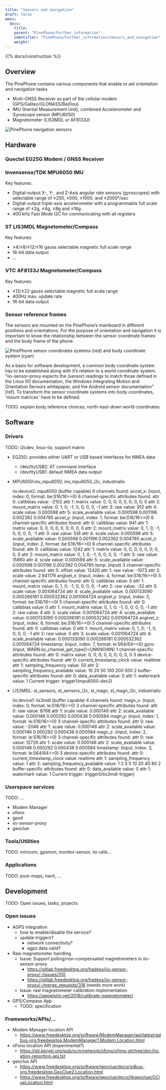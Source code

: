 ```yaml
---
title: "Sensors and navigation"
draft: false
menu:
  docs:
    title:
    parent: "PinePhone/Further_information"
    identifier: "PinePhone/Further_information/Sensors_and_navigation"
    weight: 
---
```


{{% docs/construction %}}

## Overview

The PinePhone contains various components that enable or aid orientation and navigation tasks.

* Multi-GNSS Receiver as part of the cellular modem (GPS/Galileo/GLONASS/BeiDou)
* IMU (Inertial Measurement Unit), combined Accelerometer and Gyroscope sensor (MPU6050)
* Magnetometer (LIS3MDL or AF8133J)

![PinePhone navigation sensors](/documentation/images/Pp_sensors_block.png)

## Hardware

### Quectel EG25G Modem / GNSS Receiver

### Invensense/TDK MPU6050 IMU

Key features:

* Digital-output X-, Y-, and Z-Axis angular rate sensors (gyroscopes) with selectable range of ±250, ±500, ±1000, and ±2000°/sec
* Digital-output triple-axis accelerometer with a programmable full scale range of ±2g, ±4g, ±8g and ±16g
* 400 kHz Fast Mode I2C for communicating with all registers

### ST LIS3MDL Magnetometer/Compass

Key features:

* ±4/±8/±12/±16 gauss selectable magnetic full scale range
* 16-bit data output
* ...

### VTC AF8133J Magnetometer/Compass

Key features:

* ±12/±22 gauss selectable magnetic full scale range
* 400Hz max. update rate
* 16-bit data output

### Sensor reference frames

The sensors are mounted on the PinePhone’s mainboard in different positions and orientations. For the purpose of orientation and navigation it is important to know the relationship between the sensor coordinate frames and the body frame of the phone.

![PinePhone sensor coordinates systems (red) and body coordinate system (cyan)](/documentation/images/pp_coordinates.png)

As a basis for software development, a common body coordinate system has to be established along with it’s relation to a world coordinate system. "iio-sensor-proxy expects the (sensor) readings to match those defined in the Linux IIO documentation, the Windows Integrating Motion and Orientation Sensors whitepaper, and the Android sensor documentation"[ref]. To transform the sensor coordinate systems into body coordinates, 'mount matrices' have to be defined.

TODO: explain body reference choices, north-east-down world coordinates

## Software

### Drivers

TODO: i2cdev, linux-iio, support matrix

* EG25G: provides either UART or USB based interfaces for NMEA data
  * /dev/ttyUSB2: AT command interface
  * /dev/ttyUSB1: default NMEA data output
* MPU6050:inv_mpu6050, inv_mpu6050_i2c, industrialio
 
	iio:device2: mpu6050 (buffer capable)
		9 channels found:
			accel_x:  (input, index: 0, format: be:S16/16>>0)
			6 channel-specific attributes found:
				attr  0: calibbias value: -2102
				attr  1: matrix value: 0, 0, 0; 0, 0, 0; 0, 0, 0
				attr  2: mount_matrix value: 0, 1, 0; -1, 0, 0; 0, 0, -1
				attr  3: raw value: 912
				attr  4: scale value: 0.000598
				attr  5: scale_available value: 0.000598 0.001196 0.002392 0.004785
			accel_y:  (input, index: 1, format: be:S16/16>>0)
			6 channel-specific attributes found:
				attr  0: calibbias value: 941
				attr  1: matrix value: 0, 0, 0; 0, 0, 0; 0, 0, 0
				attr  2: mount_matrix value: 0, 1, 0; -1, 0, 0; 0, 0, -1
				attr  3: raw value: 516
				attr  4: scale value: 0.000598
				attr  5: scale_available value: 0.000598 0.001196 0.002392 0.004785
			accel_z:  (input, index: 2, format: be:S16/16>>0)
			6 channel-specific attributes found:
				attr  0: calibbias value: 1242
				attr  1: matrix value: 0, 0, 0; 0, 0, 0; 0, 0, 0
				attr  2: mount_matrix value: 0, 1, 0; -1, 0, 0; 0, 0, -1
				attr  3: raw value: 15860
				attr  4: scale value: 0.000598
				attr  5: scale_available value: 0.000598 0.001196 0.002392 0.004785
			temp:  (input)
			3 channel-specific attributes found:
				attr  0: offset value: 12420
				attr  1: raw value: -1073
				attr  2: scale value: 2.941176
			anglvel_x:  (input, index: 4, format: be:S16/16>>0)
			5 channel-specific attributes found:
				attr  0: calibbias value: 0
				attr  1: mount_matrix value: 0, 1, 0; -1, 0, 0; 0, 0, -1
				attr  2: raw value: -32
				attr  3: scale value: 0.001064724
				attr  4: scale_available value: 0.000133090 0.000266181 0.000532362 0.001064724
			anglvel_y:  (input, index: 5, format: be:S16/16>>0)
			5 channel-specific attributes found:
				attr  0: calibbias value: 0
				attr  1: mount_matrix value: 0, 1, 0; -1, 0, 0; 0, 0, -1
				attr  2: raw value: 4
				attr  3: scale value: 0.001064724
				attr  4: scale_available value: 0.000133090 0.000266181 0.000532362 0.001064724
			anglvel_z:  (input, index: 6, format: be:S16/16>>0)
			5 channel-specific attributes found:
				attr  0: calibbias value: 0
				attr  1: mount_matrix value: 0, 1, 0; -1, 0, 0; 0, 0, -1
				attr  2: raw value: 0
				attr  3: scale value: 0.001064724
				attr  4: scale_available value: 0.000133090 0.000266181 0.000532362 0.001064724
			timestamp:  (input, index: 7, format: le:S64/64>>0)
			gyro:  (input, WARN:iio_channel_get_type()=UNKNOWN)
			1 channel-specific attributes found:
				attr  0: matrix value: 0, 0, 0; 0, 0, 0; 0, 0, 0
		3 device-specific attributes found:
				attr  0: current_timestamp_clock value: realtime
				attr  1: sampling_frequency value: 50
				attr  2: sampling_frequency_available value: 10 20 50 100 200 500
		2 buffer-specific attributes found:
				attr  0: data_available value: 0
				attr  1: watermark value: 1
		Current trigger: trigger1(mpu6050-dev2)
* LIS3MDL: st_sensors, st_sensors_i2c, st_magn, st_magn_i2c, industrialio


	iio:device1: lis3mdl (buffer capable)
		4 channels found:
			magn_x:  (input, index: 0, format: le:S16/16>>0)
			3 channel-specific attributes found:
				attr  0: raw value: 6766
				attr  1: scale value: 0.000146
				attr  2: scale_available value: 0.000146 0.000292 0.000438 0.000584
			magn_y:  (input, index: 1, format: le:S16/16>>0)
			3 channel-specific attributes found:
				attr  0: raw value: -2046
				attr  1: scale value: 0.000146
				attr  2: scale_available value: 0.000146 0.000292 0.000438 0.000584
			magn_z:  (input, index: 2, format: le:S16/16>>0)
			3 channel-specific attributes found:
				attr  0: raw value: 12726
				attr  1: scale value: 0.000146
				attr  2: scale_available value: 0.000146 0.000292 0.000438 0.000584
			timestamp:  (input, index: 3, format: le:S64/64>>0)
		3 device-specific attributes found:
				attr  0: current_timestamp_clock value: realtime
				attr  1: sampling_frequency value: 1
				attr  2: sampling_frequency_available value: 1 2 3 5 10 20 40 80
		2 buffer-specific attributes found:
				attr  0: data_available value: 0
				attr  1: watermark value: 1
		Current trigger: trigger0(lis3mdl-trigger)

### Userspace services

TODO: ...

* Modem Manager
* ofono
* gpsd
* iio-sensor-proxy
* geoclue

### Tools/Utilities

TODO: minicom, gpsmon, monitor-sensor, iio-utils...

### Applications

TODO: pure-maps, navit, ...

## Development

TODO: Open issues, tasks, projects

### Open issues

* AGPS integration
  * how to enable/disable the service?
  * update triggers?
    * network connectivity?
    * agps data valid?
* Raw magnetometer handling
  * Issue: Support polling/non-compensated magnetometers in iio-sensor-proxy
    * https://gitlab.freedesktop.org/hadess/iio-sensor-proxy/-/issues/310
    * https://gitlab.freedesktop.org/hadess/iio-sensor-proxy/-/merge_requests/316 (needs more work)
  * Issue: raw magnetometer calibration implementation
    * https://appelsiini.net/2018/calibrate-magnetometer/
* GPS/Compass App
  * TODO: specification

### Frameworks/APIs/...

* Modem Manager location API
  * https://www.freedesktop.org/software/ModemManager/api/latest/gdbus-org.freedesktop.ModemManager1.Modem.Location.html
* oFono location API (experimental?)
  * https://git.kernel.org/pub/scm/network/ofono/ofono.git/tree/doc/location-reporting-api.txt
* geoclue API
  * https://www.freedesktop.org/software/geoclue/docs/gdbus-org.freedesktop.GeoClue2.Location.html
  * https://www.freedesktop.org/software/geoclue/docs/libgeoclue/GClueLocation.html

